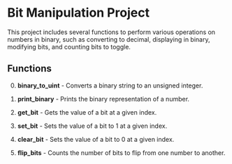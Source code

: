 # Bit Manipulation Project

This project includes several functions to perform various operations on numbers in binary, such as converting to decimal, displaying in binary, modifying bits, and counting bits to toggle.

## Functions

0. **binary_to_uint** - Converts a binary string to an unsigned integer.

1. **print_binary** - Prints the binary representation of a number.

2. **get_bit** - Gets the value of a bit at a given index.

3. **set_bit** - Sets the value of a bit to 1 at a given index.

4. **clear_bit** - Sets the value of a bit to 0 at a given index.

5. **flip_bits** - Counts the number of bits to flip from one number to another.
